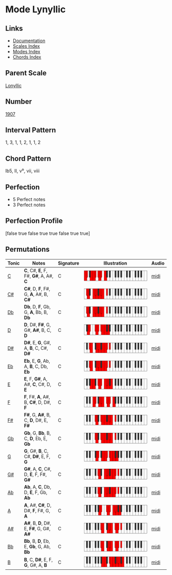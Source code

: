 # Mode Lynyllic

## Links

- [Documentation](README.md)
- [Scales Index](Scales.md)
- [Modes Index](Modes.md)
- [Chords Index](Chords.md)

## Parent Scale

[Lonyllic](ScaleLonyllic.md)

## Number

[1907](https://ianring.com/musictheory/scales/1907)

## Interval Pattern

1, 3, 1, 1, 2, 1, 1, 2

## Chord Pattern

Ib5, II, v⁰, vii, viii

## Perfection

- 5 Perfect notes
- 3 Perfect notes

## Perfection Profile

[false true false true true false true true]

## Permutations

| Tonic | Notes | Signature | Illustration | Audio |
|-------|-------|-----------|--------------|-------|
| [C](ModeCNaturalLynyllic.md) | **C**, C#, **E**, F, F#, **G#**, A, A#, **C** | C | ![CNaturalLynyllic](ModeCNaturalLynyllic.png) | [midi](https://github.com/edipermadi/music/blob/main/docs/ModeCNaturalLynyllic.mid?raw=true) |
| [C#](ModeCSharpLynyllic.md) | **C#**, D, **F**, F#, G, **A**, A#, B, **C#** | C | ![CSharpLynyllic](ModeCSharpLynyllic.png) | [midi](https://github.com/edipermadi/music/blob/main/docs/ModeCSharpLynyllic.mid?raw=true) |
| [Db](ModeDFlatLynyllic.md) | **Db**, D, **F**, Gb, G, **A**, Bb, B, **Db** | C | ![DFlatLynyllic](ModeDFlatLynyllic.png) | [midi](https://github.com/edipermadi/music/blob/main/docs/ModeDFlatLynyllic.mid?raw=true) |
| [D](ModeDNaturalLynyllic.md) | **D**, D#, **F#**, G, G#, **A#**, B, C, **D** | C | ![DNaturalLynyllic](ModeDNaturalLynyllic.png) | [midi](https://github.com/edipermadi/music/blob/main/docs/ModeDNaturalLynyllic.mid?raw=true) |
| [D#](ModeDSharpLynyllic.md) | **D#**, E, **G**, G#, A, **B**, C, C#, **D#** | C | ![DSharpLynyllic](ModeDSharpLynyllic.png) | [midi](https://github.com/edipermadi/music/blob/main/docs/ModeDSharpLynyllic.mid?raw=true) |
| [Eb](ModeEFlatLynyllic.md) | **Eb**, E, **G**, Ab, A, **B**, C, Db, **Eb** | C | ![EFlatLynyllic](ModeEFlatLynyllic.png) | [midi](https://github.com/edipermadi/music/blob/main/docs/ModeEFlatLynyllic.mid?raw=true) |
| [E](ModeENaturalLynyllic.md) | **E**, F, **G#**, A, A#, **C**, C#, D, **E** | C | ![ENaturalLynyllic](ModeENaturalLynyllic.png) | [midi](https://github.com/edipermadi/music/blob/main/docs/ModeENaturalLynyllic.mid?raw=true) |
| [F](ModeFNaturalLynyllic.md) | **F**, F#, **A**, A#, B, **C#**, D, D#, **F** | C | ![FNaturalLynyllic](ModeFNaturalLynyllic.png) | [midi](https://github.com/edipermadi/music/blob/main/docs/ModeFNaturalLynyllic.mid?raw=true) |
| [F#](ModeFSharpLynyllic.md) | **F#**, G, **A#**, B, C, **D**, D#, E, **F#** | C | ![FSharpLynyllic](ModeFSharpLynyllic.png) | [midi](https://github.com/edipermadi/music/blob/main/docs/ModeFSharpLynyllic.mid?raw=true) |
| [Gb](ModeGFlatLynyllic.md) | **Gb**, G, **Bb**, B, C, **D**, Eb, E, **Gb** | C | ![GFlatLynyllic](ModeGFlatLynyllic.png) | [midi](https://github.com/edipermadi/music/blob/main/docs/ModeGFlatLynyllic.mid?raw=true) |
| [G](ModeGNaturalLynyllic.md) | **G**, G#, **B**, C, C#, **D#**, E, F, **G** | C | ![GNaturalLynyllic](ModeGNaturalLynyllic.png) | [midi](https://github.com/edipermadi/music/blob/main/docs/ModeGNaturalLynyllic.mid?raw=true) |
| [G#](ModeGSharpLynyllic.md) | **G#**, A, **C**, C#, D, **E**, F, F#, **G#** | C | ![GSharpLynyllic](ModeGSharpLynyllic.png) | [midi](https://github.com/edipermadi/music/blob/main/docs/ModeGSharpLynyllic.mid?raw=true) |
| [Ab](ModeAFlatLynyllic.md) | **Ab**, A, **C**, Db, D, **E**, F, Gb, **Ab** | C | ![AFlatLynyllic](ModeAFlatLynyllic.png) | [midi](https://github.com/edipermadi/music/blob/main/docs/ModeAFlatLynyllic.mid?raw=true) |
| [A](ModeANaturalLynyllic.md) | **A**, A#, **C#**, D, D#, **F**, F#, G, **A** | C | ![ANaturalLynyllic](ModeANaturalLynyllic.png) | [midi](https://github.com/edipermadi/music/blob/main/docs/ModeANaturalLynyllic.mid?raw=true) |
| [A#](ModeASharpLynyllic.md) | **A#**, B, **D**, D#, E, **F#**, G, G#, **A#** | C | ![ASharpLynyllic](ModeASharpLynyllic.png) | [midi](https://github.com/edipermadi/music/blob/main/docs/ModeASharpLynyllic.mid?raw=true) |
| [Bb](ModeBFlatLynyllic.md) | **Bb**, B, **D**, Eb, E, **Gb**, G, Ab, **Bb** | C | ![BFlatLynyllic](ModeBFlatLynyllic.png) | [midi](https://github.com/edipermadi/music/blob/main/docs/ModeBFlatLynyllic.mid?raw=true) |
| [B](ModeBNaturalLynyllic.md) | **B**, C, **D#**, E, F, **G**, G#, A, **B** | C | ![BNaturalLynyllic](ModeBNaturalLynyllic.png) | [midi](https://github.com/edipermadi/music/blob/main/docs/ModeBNaturalLynyllic.mid?raw=true) |
